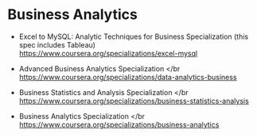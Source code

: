 # Business Analytics
- Excel to MySQL: Analytic Techniques for Business Specialization (this spec includes Tableau) </br>
https://www.coursera.org/specializations/excel-mysql

- Advanced Business Analytics Specialization </br
https://www.coursera.org/specializations/data-analytics-business

- Business Statistics and Analysis Specialization </br
https://www.coursera.org/specializations/business-statistics-analysis

- Business Analytics Specialization </br
https://www.coursera.org/specializations/business-analytics
